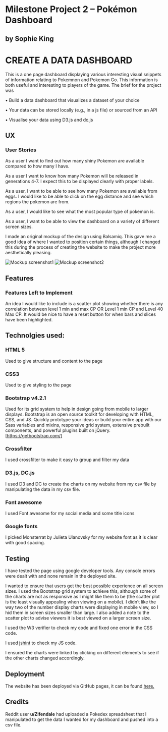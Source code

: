 # Milestone Project 2 – Pokémon Dashboard
## by Sophie King

# CREATE A DATA DASHBOARD
This is a one page dashboard displaying various interesting visual snippets of information relating to Pokemnon and Pokemon Go. This information is both useful and interesting to players of the game.
The brief for the project was

•	Build a data dashboard that visualizes a dataset of your choice

•	Your data can be stored locally (e.g., in a js file) or sourced from an API

•	Visualise your data using D3.js and dc.js


## UX
### User Stories
As a user I want to find out how many shiny Pokemon are available compared to how many I have.

As a user I want to know how many Pokemon will be released in generations 4-7. I expect this to be displayed clearly with proper labels.

As a user, I want to be able to see how many Pokemon are available from eggs. I would like to be able to click on the egg distance and see which regions the pokemon are from.

As a user, I would like to see what the most popular type of pokemon is.

As a user, I want to be able to view the dashboard on a variety of different screen sizes.

I made an original mockup of the design using Balsamiq. This gave me a good idea of where I wanted to position certain things, although I changed this during the process of creating the website to make the project more aesthetically pleasing.

![Mockup screenshot1](https://github.com/sophieroseking/pokedashboard/blob/master/mockups/mockup1.png "Mockup screenshot1")
![Mockup screenshot2](https://github.com/sophieroseking/pokedashboard/blob/master/mockups/mockup2.png "Mockup screenshot2")


## Features

### Features Left to Implement
An idea I would like to include is a scatter plot showing whether there is any correlation between level 1 min and max CP OR Level 1 min CP and Level 40 Max CP.
It would be nice to have a reset button for when bars and slices have been highlighted.


## Technolgies used:

### HTML 5
Used to give structure and content to the page

### CSS3
Used to give styling to the page

### Bootstrap v4.2.1
Used for its grid system to help in design going from mobile to larger displays.
Bootstrap is an open source toolkit for developing with HTML, CSS, and JS. Quickly prototype your ideas or build your entire app with our Sass variables and mixins, responsive grid system, extensive prebuilt components, and powerful plugins built on jQuery. [https://getbootstrap.com/]

### Crossfilter
I used crossfilter to make it easy to group and filter my data

### D3.js, DC.js
I used D3 and DC to create the charts on my website from my csv file by manipulating the data in my csv file.

### Font awesome
I used Font awesome for my social media and some title icons

### Google fonts
I picked Monsterrat by Julieta Ulanovsky for my website font as it is clear with good spacing.


## Testing
I have tested the page using google developer tools. Any console errors were dealt with and none remain in the deployed site.

I wanted to ensure that users get the best possible experience on all screen sizes. I used the Bootstrap grid system to achieve this, although some of the charts are not as responsive as I might like them to be (the scatter plot is the least visually appealing when viewing on a mobile). I didn’t like the way two of the number display charts were displaying in mobile view, so I hid them in screen sizes smaller than large. I also added a note to the scatter plot to advise viewers it is best viewed on a larger screen size.

I used the W3 verifier to check my code and fixed one error in the CSS code.

I used [jshint](https://jshint.com/) to check my JS code.

I ensured the charts were linked by clicking on different elements to see if the other charts changed accordingly.


## Deployment
The website has been deployed via GitHub pages, it can be found [here.](https://sophieroseking.github.io/pokedashboard/)


## Credits
Reddit user **u/Zifendale** had uploaded a Pokedex spreadsheet that I manipulated to get the data I wanted for my dashboard and pushed into a csv file.
